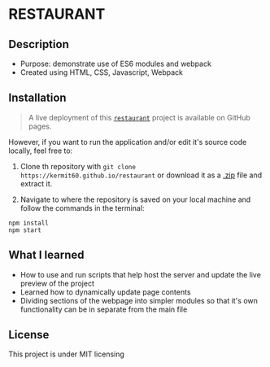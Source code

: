 # RESTAURANT

## **Description**
- Purpose: demonstrate use of ES6 modules and webpack 
- Created using HTML, CSS, Javascript, Webpack

## **Installation**
> A live deployment of this [`restaurant`](https://kermit60.github.io/restaurant/) project is available on GitHub pages.

However, if you want to run the application and/or edit it's source code locally, feel free to:

1. Clone th repository with `git clone https://kermit60.github.io/restaurant` or download it as a [.zip](https://kermit60.github.io/restaurant/archive/refs/heads.main.zip) file and extract it.

2. Navigate to where the repository is saved on your local machine and follow the commands in the terminal:

```
npm install
npm start
```

## **What I learned**
* How to use and run scripts that help host the server and update the live preview of the project
* Learned how to dynamically update page contents
* Dividing sections of the webpage into simpler modules so that it's own functionality can be in separate from the main file


## License
This project is under MIT licensing